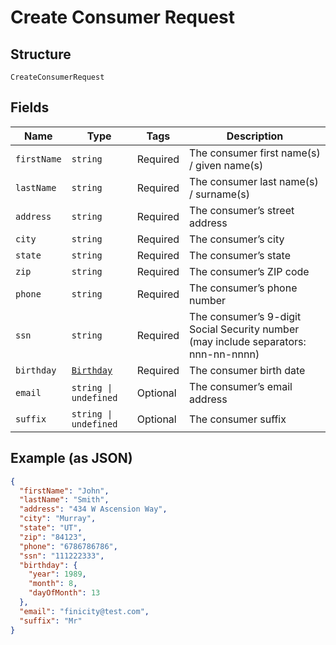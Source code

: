 
# Create Consumer Request

## Structure

`CreateConsumerRequest`

## Fields

| Name | Type | Tags | Description |
|  --- | --- | --- | --- |
| `firstName` | `string` | Required | The consumer first name(s) / given name(s) |
| `lastName` | `string` | Required | The consumer last name(s) / surname(s) |
| `address` | `string` | Required | The consumer’s street address |
| `city` | `string` | Required | The consumer’s city |
| `state` | `string` | Required | The consumer’s state |
| `zip` | `string` | Required | The consumer’s ZIP code |
| `phone` | `string` | Required | The consumer’s phone number |
| `ssn` | `string` | Required | The consumer’s 9-digit Social Security number (may include separators: nnn-nn-nnnn) |
| `birthday` | [`Birthday`](../../doc/models/birthday.md) | Required | The consumer birth date |
| `email` | `string \| undefined` | Optional | The consumer’s email address |
| `suffix` | `string \| undefined` | Optional | The consumer suffix |

## Example (as JSON)

```json
{
  "firstName": "John",
  "lastName": "Smith",
  "address": "434 W Ascension Way",
  "city": "Murray",
  "state": "UT",
  "zip": "84123",
  "phone": "6786786786",
  "ssn": "111222333",
  "birthday": {
    "year": 1989,
    "month": 8,
    "dayOfMonth": 13
  },
  "email": "finicity@test.com",
  "suffix": "Mr"
}
```

